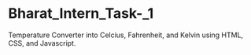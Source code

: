 # Bharat_Intern_Task-_1

Temperature Converter into Celcius, Fahrenheit, and Kelvin using HTML, CSS, and Javascript.
